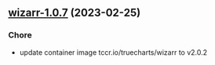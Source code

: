 

## [wizarr-1.0.7](https://github.com/truecharts/charts/compare/wizarr-1.0.6...wizarr-1.0.7) (2023-02-25)

### Chore

- update container image tccr.io/truecharts/wizarr to v2.0.2
  
  